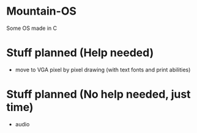 # Mountain-OS
Some OS made in C

# Stuff planned (Help needed)
- move to VGA pixel by pixel drawing (with text fonts and print abilities)

# Stuff planned (No help needed, just time)
- audio

